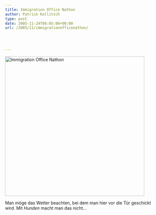 ```yaml
---
title: Immigration Office Nathon
author: Patrick Kollitsch
type: post
date: 2005-11-24T06:05:00+00:00
url: /2005/11/immigrationofficenathon/




---
```

[<img width="455" src="//static.flickr.com/33/66447260_d94e8e2552.jpg" alt="Immigration Office Nathon" />][1]

Man möge das Wetter beachten, bei dem man hier vor die Tür geschickt wird. Mit _Hunden_ macht man das nicht...

 [1]: http://www.flickr.com/photos/schreibblogade/66447260/ "Immigration Office Nathon"
